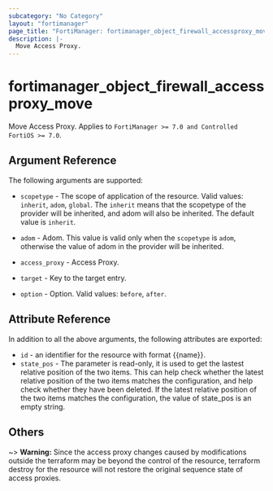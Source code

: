 ```yaml
---
subcategory: "No Category"
layout: "fortimanager"
page_title: "FortiManager: fortimanager_object_firewall_accessproxy_move"
description: |-
  Move Access Proxy.
---
```


# fortimanager_object_firewall_accessproxy_move
Move Access Proxy. Applies to `FortiManager >= 7.0 and Controlled FortiOS >= 7.0`.

## Argument Reference


The following arguments are supported:

* `scopetype` - The scope of application of the resource. Valid values: `inherit`, `adom`, `global`. The `inherit` means that the scopetype of the provider will be inherited, and adom will also be inherited. The default value is `inherit`.
* `adom` - Adom. This value is valid only when the `scopetype` is `adom`, otherwise the value of adom in the provider will be inherited.
* `access_proxy` - Access Proxy.

* `target` - Key to the target entry.
* `option` - Option. Valid values: `before`, `after`.


## Attribute Reference

In addition to all the above arguments, the following attributes are exported:
* `id` - an identifier for the resource with format {{name}}.
* `state_pos` - The parameter is read-only, it is used to get the lastest relative position of the two items. This can help check whether the latest relative position of the two items matches the configuration, and help check whether they have been deleted. If the latest relative position of the two items matches the configuration, the value of state_pos is an empty string.

## Others

~> **Warning:** Since the access proxy changes caused by modifications outside the terraform may be beyond the control of the resource, terraform destroy for the resource will not restore the original sequence state of access proxies.
